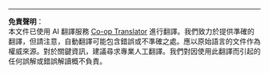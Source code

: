 <!--
CO_OP_TRANSLATOR_METADATA:
{
  "original_hash": "a39c15d63f3b2795ee2284a82b986b93",
  "translation_date": "2025-09-03T19:15:14+00:00",
  "source_file": "6-NLP/5-Hotel-Reviews-2/solution/Julia/README.md",
  "language_code": "tw"
}
-->


---

**免責聲明**：  
本文件已使用 AI 翻譯服務 [Co-op Translator](https://github.com/Azure/co-op-translator) 進行翻譯。我們致力於提供準確的翻譯，但請注意，自動翻譯可能包含錯誤或不準確之處。應以原始語言的文件作為權威來源。對於關鍵資訊，建議尋求專業人工翻譯。我們對因使用此翻譯而引起的任何誤解或錯誤解讀概不負責。